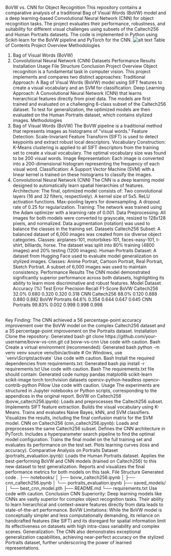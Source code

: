 BoVW vs. CNN for Object Recognition
This repository contains a comparative analysis of a traditional Bag of Visual Words (BoVW) model and a deep learning-based Convolutional Neural Network (CNN) for object recognition tasks. The project evaluates their performance, robustness, and suitability for different visual challenges using subsets of the Caltech256 and Human Portraits datasets.
The code is implemented in Python using Scikit-learn for the BoVW pipeline and PyTorch for the CNN.
![alt text](https://img.shields.io/badge/License-MIT-yellow.svg)
Table of Contents
Project Overview
Methodologies
1. Bag of Visual Words (BoVW)
2. Convolutional Neural Network (CNN)
Datasets
Performance Results
Installation
Usage
File Structure
Conclusion
Project Overview
Object recognition is a fundamental task in computer vision. This project implements and compares two distinct approaches:
Traditional Approach: A Bag of Visual Words (BoVW) model using SIFT features to create a visual vocabulary and an SVM for classification.
Deep Learning Approach: A Convolutional Neural Network (CNN) that learns hierarchical features directly from pixel data.
The models are first trained and evaluated on a challenging 6-class subset of the Caltech256 dataset. To test for generalization, the optimized models are then evaluated on the Human Portraits dataset, which contains stylized images.
Methodologies
1. Bag of Visual Words (BoVW)
The BoVW pipeline is a traditional method that represents images as histograms of "visual words."
Feature Detection: Scale-Invariant Feature Transform (SIFT) is used to detect keypoints and extract robust local descriptors.
Vocabulary Construction: K-Means clustering is applied to all SIFT descriptors from the training set to create a visual vocabulary. The optimal vocabulary size was found to be 200 visual words.
Image Representation: Each image is converted into a 200-dimensional histogram representing the frequency of each visual word.
Classification: A Support Vector Machine (SVM) with a linear kernel is trained on these histograms to classify the images.
2. Convolutional Neural Network (CNN)
The CNN is a deep learning model designed to automatically learn spatial hierarchies of features.
Architecture: The final, optimized model consists of:
Two convolutional layers (16 and 32 filters, respectively).
A kernel size of 5x5.
ReLU activation functions.
Max-pooling layers for downsampling.
A dropout rate of 0.25 for regularization.
Training: The network was trained using the Adam optimizer with a learning rate of 0.001.
Data Preprocessing: All images for both models were converted to grayscale, resized to 128x128 pixels, and normalized. Data augmentation (rotation) was used to balance the classes in the training set.
Datasets
Caltech256 Subset:
A balanced dataset of 6,000 images was created from six diverse object categories.
Classes: airplanes-101, motorbikes-101, faces-easy-101, t-shirt, billiards, horse.
The dataset was split into 80% training (4800 images) and 20% testing (1200 images).
Human Portraits Dataset:
A dataset from Hugging Face used to evaluate model generalization on stylized images.
Classes: Anime Portrait, Cartoon Portrait, Real Portrait, Sketch Portrait.
A subset of 6,000 images was used to maintain consistency.
Performance Results
The CNN model demonstrated significantly superior performance across both datasets, highlighting its ability to learn more discriminative and robust features.
Model	Dataset	Accuracy (%)	Test Error	Precision	Recall	F1-Score
BoVW	Caltech256	32.0%	0.680	0.320	0.320	0.318
CNN	Caltech256	88.0%	0.120	0.888	0.880	0.882
BoVW	Portraits	64.6%	0.354	0.644	0.647	0.645
CNN	Portraits	99.83%	0.002	0.998	0.998	0.998
<br>
Key Finding: The CNN achieved a 56 percentage-point accuracy improvement over the BoVW model on the complex Caltech256 dataset and a 35 percentage-point improvement on the Portraits dataset.
Installation
Clone the repository:
Generated bash
git clone https://github.com/your-username/bovw-vs-cnn.git
cd bovw-vs-cnn
Use code with caution.
Bash
Create a virtual environment (recommended):
Generated bash
python -m venv venv
source venv/bin/activate  # On Windows, use `venv\Scripts\activate`
Use code with caution.
Bash
Install the required dependencies from requirements.txt:
Generated bash
pip install -r requirements.txt
Use code with caution.
Bash
The requirements.txt file should contain:
Generated code
numpy
pandas
matplotlib
scikit-learn
scikit-image
torch
torchvision
datasets
opencv-python-headless
opencv-contrib-python
Pillow
Use code with caution.
Usage
The experiments are structured in Jupyter notebooks or Python scripts, corresponding to the appendices in the original report.
BoVW on Caltech256 (bovw_caltech256.ipynb):
Loads and preprocesses the Caltech256 subset.
Implements SIFT feature extraction.
Builds the visual vocabulary using K-Means.
Trains and evaluates Naive Bayes, kNN, and SVM classifiers.
Visualizes the results, including the final confusion matrix for the SVM model.
CNN on Caltech256 (cnn_caltech256.ipynb):
Loads and preprocesses the same Caltech256 subset.
Defines the CNN architecture in PyTorch.
Includes a hyperparameter search pipeline to find the optimal model configuration.
Trains the final model on the full training set and evaluates its performance on the test set.
Plots learning curves (loss and accuracy).
Comparative Analysis on Portraits Dataset (portraits_evaluation.ipynb):
Loads the Human Portraits dataset.
Applies the best-performing BoVW and CNN models (trained on Caltech256) to this new dataset to test generalization.
Reports and visualizes the final performance metrics for both models on this task.
File Structure
Generated code
.
├── notebooks/
│   ├── bovw_caltech256.ipynb
│   ├── cnn_caltech256.ipynb
│   └── portraits_evaluation.ipynb
├── saved_models/
│   └── best_cnn_model.pth
├── README.md
└── requirements.txt
Use code with caution.
Conclusion
CNN Superiority: Deep learning models like CNNs are vastly superior for complex object recognition tasks. Their ability to learn hierarchical and context-aware features directly from data leads to state-of-the-art performance.
BoVW Limitations: While the BoVW model is conceptually simpler and less computationally demanding, its reliance on handcrafted features (like SIFT) and its disregard for spatial information limit its effectiveness on datasets with high intra-class variability and complex scenes.
Generalization: The CNN also demonstrates exceptional generalization capabilities, achieving near-perfect accuracy on the stylized Portraits dataset, further underscoring the power of learned representations.

